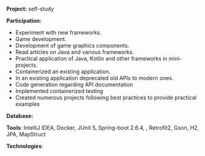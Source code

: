 **Project:** self-study

**Participation:** 

- Experiment with new frameworks.
- Game development.
- Development of game graphics components.
- Read articles on Java and various frameworks.
- Practical application of Java, Kotlin and other frameworks in mini-projects.
- Containerized an existing application.
- In an existing application deprecated old APIs to modern ones.
- Code generation regarding API documentation
- Implemented containerized testing
- Created numerous projects following best practices to provide practical examples

**Database:**

**Tools**: IntelliJ IDEA, Docker, JUnit 5, Spring-boot 2.6.4, , Retrofit2, Gson, H2, JPA, MapStruct

**Technologies**: